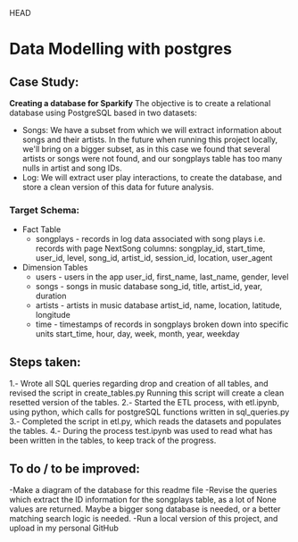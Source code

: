 HEAD
# Data Modelling with postgres
## Case Study:
**Creating a database for Sparkify**
The objective is to create a relational database using PostgreSQL based in two datasets:
* Songs:
We have a subset from which we will extract information about songs and their artists.
In the future when running this project locally, we'll bring on a bigger subset, as in this case we found that several artists or songs were not found, and our songplays table has too many nulls in artist and song IDs. 
* Log:
We will extract user play interactions, to create the database, and store a clean version of this data for future analysis.

### Target Schema:
* Fact Table
    * songplays - records in log data associated with song plays i.e. records with page NextSong 
    columns: songplay_id, start_time, user_id, level, song_id, artist_id, session_id, location, user_agent
* Dimension Tables
    * users - users in the app
    user_id, first_name, last_name, gender, level
    * songs - songs in music database
    song_id, title, artist_id, year, duration
    * artists - artists in music database
    artist_id, name, location, latitude, longitude
    * time - timestamps of records in songplays broken down into specific units
    start_time, hour, day, week, month, year, weekday

## Steps taken:
1.- Wrote all SQL queries regarding drop and creation of all tables, and revised the script in create_tables.py Running this script will create a clean resetted version of the tables. 
2.- Started the ETL process, with etl.ipynb, using python, which calls for postgreSQL functions written in sql_queries.py
3.- Completed the script in etl.py, which reads the datasets and populates the tables.
4.- During the process test.ipynb was used to read what has been written in the tables, to keep track of the progress.

## To do / to be improved:
-Make a diagram of the database for this readme file
-Revise the queries which extract the ID information for the songplays table, as a lot of None values are returned. Maybe a bigger song database is needed, or a better matching search logic is needed. 
-Run a local version of this project, and upload in my personal GitHub 